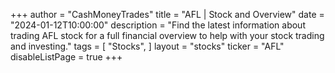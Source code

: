 +++
author = "CashMoneyTrades"
title = "AFL | Stock and Overview"
date = "2024-01-12T10:00:00"
description = "Find the latest information about trading AFL stock for a full financial overview to help with your stock trading and investing."
tags = [
   "Stocks",
]
layout = "stocks"
ticker = "AFL"
disableListPage = true
+++
